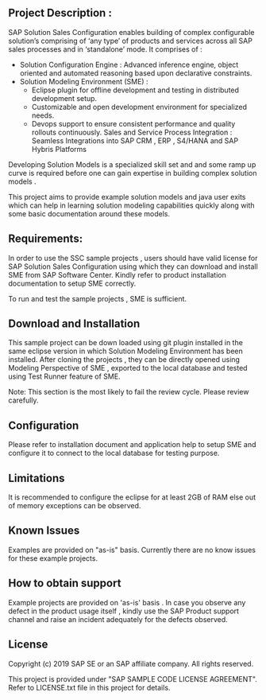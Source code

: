 ## Project Description :

SAP Solution Sales Configuration enables building of complex configurable solution’s comprising of ‘any type’ of products and services across all SAP sales processes and in ‘standalone’ mode. It comprises of :
  - Solution Configuration Engine : Advanced inference engine, object oriented and automated reasoning based upon declarative constraints.
  - Solution Modeling Environment (SME) :
      - Eclipse plugin for offline development and testing in distributed development setup.
      - Customizable and open development environment for specialized needs.
      - Devops support to ensure consistent performance and quality rollouts continuously.
Sales and Service Process Integration : Seamless Integrations into SAP CRM , ERP , S4/HANA and SAP Hybris Platforms

Developing Solution Models is a specialized skill set and and some ramp up curve is required before one can gain expertise in building complex solution models . 

This project aims to provide example solution models and java user exits which can help in learning solution modeling capabilities quickly along with some basic documentation around these models. 

## Requirements:

In order to use the SSC sample projects , users should have valid license for SAP Solution Sales Configuration using which they can download and install SME from SAP Software Center. Kindly refer to product installation documentation to setup SME correctly. 

To run and test the sample projects , SME is sufficient.
 
## Download and Installation

This sample project can be down loaded using git plugin installed in the same eclipse version in which Solution Modeling Environment has been installed. After cloning the projects , they can be directly opened using Modeling Perspective of SME , exported to the local database and tested using Test Runner feature of SME.  

Note:  This section is the most likely to fail the review cycle.  Please review carefully.

## Configuration

Please refer to installation document and application help to setup SME and configure it to connect to the local database for testing purpose. 

## Limitations

It is recommended to configure the eclipse for at least 2GB of RAM else out of memory exceptions can be observed.

## Known Issues

Examples are provided on "as-is" basis. Currently there are no know issues for these example projects. 

## How to obtain support

Example projects are provided on 'as-is' basis . In case you observe any defect in the product usage itself , kindly use the SAP Product support channel and raise an incident adequately for the defects observed.


## License

Copyright (c) 2019 SAP SE or an SAP affiliate company. All rights reserved. 

This project is provided under "SAP SAMPLE CODE LICENSE AGREEMENT".  Refer to LICENSE.txt file in this project for details.
